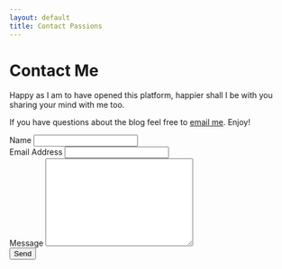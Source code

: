 ```yaml
---
layout: default
title: Contact Passions
---
```


<div id="contact">
  <h1 class="pageTitle">Contact Me</h1>
  <div class="contactContent">
    <p class="intro">Happy as I am to have opened this platform, happier shall I be with you sharing your mind with me too.</p>
    <p>If you have questions about the blog feel free to <a href="mailto:rashik.nandalover@gmail.com">email me</a>. Enjoy!</p>
  </div>
  <form action="http://formspree.io/rashik.nandalover@gmail.com" method="POST">
    <label for="name">Name</label>
    <input type="text" id="name" name="name" class="full-width"><br>
    <label for="email">Email Address</label>
    <input type="email" id="email" name="_replyto" class="full-width"><br>
    <label for="message">Message</label>
    <textarea name="message" id="message" cols="30" rows="10" class="full-width"></textarea><br>
    <input type="submit" value="Send" class="button">
  </form>
</div>

